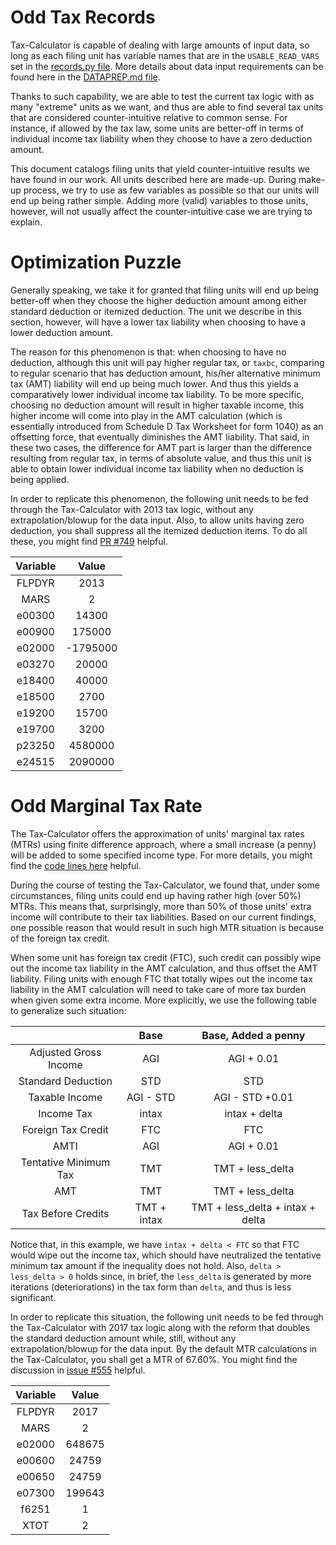 Odd Tax Records
===============

Tax-Calculator is capable of dealing with large amounts of input
data, so long as each filing unit has variable names that are in the
`USABLE_READ_VARS` set in the [records.py
file](https://github.com/open-source-economics/Tax-Calculator/blob/master/taxcalc/records.py).
More details about data input requirements can be found here in the
[DATAPREP.md
file](https://github.com/open-source-economics/Tax-Calculator/blob/master/DATAPREP.md).

Thanks to such capability, we are able to test the current tax logic
with as many "extreme" units as we want, and thus are able to find
several tax units that are considered counter-intuitive relative to
common sense. For instance, if allowed by the tax law, some units are
better-off in terms of individual income tax liability when they
choose to have a zero deduction amount.

This document catalogs filing units that yield counter-intuitive
results we have found in our work.  All units described here are
made-up.  During make-up process, we try to use as few variables as
possible so that our units will end up being rather simple.  Adding
more (valid) variables to those units, however, will not usually
affect the counter-intuitive case we are trying to explain.


Optimization Puzzle
===================

Generally speaking, we take it for granted that filing units will end
up being better-off when they choose the higher deduction amount among
either standard deduction or itemized deduction. The unit we describe
in this section, however, will have a lower tax liability when choosing
to have a lower deduction amount.

The reason for this phenomenon is that: when choosing to have no
deduction, although this unit will pay higher regular tax, or `taxbc`,
comparing to regular scenario that has deduction amount, his/her
alternative minimum tax (AMT) liability will end up being much
lower. And thus this yields a comparatively lower individual income
tax liability. To be more specific, choosing no deduction amount will
result in higher taxable income, this higher income will come into
play in the AMT calculation (which is essentially introduced from
Schedule D Tax Worksheet for form 1040) as an offsetting force, that
eventually diminishes the AMT liability. That said, in these two
cases, the difference for AMT part is larger than the difference
resulting from regular tax, in terms of absolute value, and thus this
unit is able to obtain lower individual income tax liability when no
deduction is being applied.

In order to replicate this phenomenon, the following unit needs to be
fed through the Tax-Calculator with 2013 tax logic, without any
extrapolation/blowup for the data input. Also, to allow units having
zero deduction, you shall suppress all the itemized deduction
items. To do all these, you might find [PR
#749](https://github.com/open-source-economics/Tax-Calculator/pull/749)
helpful.

| Variable      | Value       |
|:-------------:|:-----------:|
| FLPDYR        | 2013        |
| MARS          | 2           | 
| e00300        | 14300       | 
| e00900        | 175000      |
| e02000        | -1795000    | 
| e03270        | 20000       | 
| e18400        | 40000       |
| e18500        | 2700        | 
| e19200        | 15700       | 
| e19700        | 3200        |
| p23250        | 4580000     | 
| e24515        | 2090000     | 


Odd Marginal Tax Rate
=====================

The Tax-Calculator offers the approximation of units' marginal tax
rates (MTRs) using finite difference approach, where a small increase
(a penny) will be added to some specified income type. For more
details, you might find the [code lines
here](https://github.com/open-source-economics/Tax-Calculator/blob/master/taxcalc/calculate.py#L174-L228)
helpful.

During the course of testing the Tax-Calculator, we found that, under
some circumstances, filing units could end up having rather high (over
50%) MTRs. This means that, surprisingly, more than 50% of those
units' extra income will contribute to their tax liabilities.  Based
on our current findings, one possible reason that would result in such
high MTR situation is because of the foreign tax credit.

When some unit has foreign tax credit (FTC), such credit can possibly
wipe out the income tax liability in the AMT calculation, and thus
offset the AMT liability. Filing units with enough FTC that totally
wipes out the income tax liability in the AMT calculation will need to
take care of more tax burden when given some extra income. More
explicitly, we use the following table to generalize such situation:

|                         |   Base           |     Base, Added a penny         |
|:-----------------------:|:----------------:|:-------------------------------:|
| Adjusted Gross Income   | AGI              | AGI + 0.01                      |
| Standard Deduction      | STD              | STD                             |
| Taxable Income          | AGI - STD        | AGI - STD +0.01                 |
| Income Tax              | intax            | intax + delta                   |
| Foreign Tax Credit      | FTC              | FTC                             |
| AMTI                    | AGI              | AGI + 0.01                      |
| Tentative Minimum Tax   | TMT              | TMT + less_delta                |
| AMT                     | TMT              | TMT + less_delta                |
| Tax Before Credits      | TMT + intax      | TMT + less_delta + intax + delta|

Notice that, in this example, we have `intax + delta < FTC` so that
FTC would wipe out the income tax, which should have neutralized the
tentative minimum tax amount if the inequality does not hold. Also,
`delta > less_delta > 0` holds since, in brief, the `less_delta` is
generated by more iterations (deteriorations) in the tax form than
`delta`, and thus is less significant.

In order to replicate this situation, the following unit needs to be
fed through the Tax-Calculator with 2017 tax logic along with the
reform that doubles the standard deduction amount while, still,
without any extrapolation/blowup for the data input. By the default
MTR calculations in the Tax-Calculator, you shall get a MTR of
67.60%. You might find the discussion in [issue
#555](https://github.com/open-source-economics/Tax-Calculator/issues/555)
helpful.

| Variable      | Value       |
|:-------------:|:-----------:|
| FLPDYR        | 2017        |
| MARS          | 2           | 
| e02000        | 648675      | 
| e00600        | 24759       | 
| e00650        | 24759       |
| e07300        | 199643      | 
| f6251         | 1           | 
| XTOT          | 2           |
